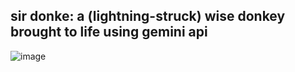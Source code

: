 ## sir donke: a (lightning-struck) wise donkey brought to life using gemini api
![image](https://github.com/user-attachments/assets/cbd05960-00f1-4211-857b-517e54d48999)
